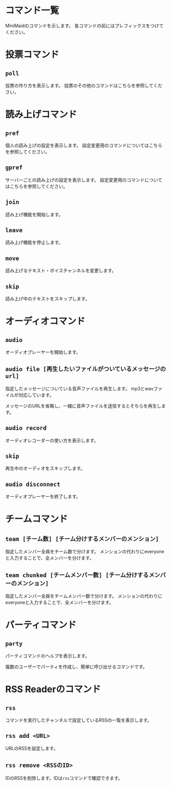 # コマンド一覧

MiniMaidのコマンドを示します。
各コマンドの前にはプレフィックスをつけてください。

# 投票コマンド

## `poll`

投票の作り方を表示します。
投票のその他のコマンドはこちらを参照してください。

# 読み上げコマンド

## `pref`

個人の読み上げの設定を表示します。
設定変更用のコマンドについてはこちらを参照してください。

## `gpref`

サーバーごとの読み上げの設定を表示します。
設定変更用のコマンドについてはこちらを参照してください。

## `join`

読み上げ機能を開始します。

## `leave`

読み上げ機能を停止します。

## `move`

読み上げるテキスト・ボイスチャンネルを変更します。

## `skip`

読み上げ中のテキストをスキップします。


# オーディオコマンド

## `audio`

オーディオプレーヤーを開始します。

## `audio file [再生したいファイルがついているメッセージのurl]`

指定したメッセージについている音声ファイルを再生します。
mp3とwavファイルが対応しています。

メッセージのURLを省略し、一緒に音声ファイルを送信するとそちらを再生します。

## `audio record`

オーディオレコーダーの使い方を表示します。

## `skip`

再生中のオーディオをスキップします。

## `audio disconnect`

オーディオプレーヤーを終了します。

# チームコマンド

## `team [チーム数] [チーム分けするメンバーのメンション]`

指定したメンバー全員をチーム数で分けます。
メンションの代わりにeveryoneと入力することで、全メンバーを分けます。

## `team chunked [チームメンバー数] [チーム分けするメンバーのメンション]`

指定したメンバー全員をチームメンバー数で分けます。
メンションの代わりにeveryoneと入力することで、全メンバーを分けます。

# パーティコマンド

## `party`

パーティコマンドのヘルプを表示します。

複数のユーザーでパーティを作成し、簡単に呼び出せるコマンドです。

# RSS Readerのコマンド

## `rss`

コマンドを実行したチャンネルで設定しているRSSの一覧を表示します。

## `rss add <URL>`

URLのRSSを設定します。

## `rss remove <RSSのID>`

IDのRSSを削除します。IDは`rss`コマンドで確認できます。
